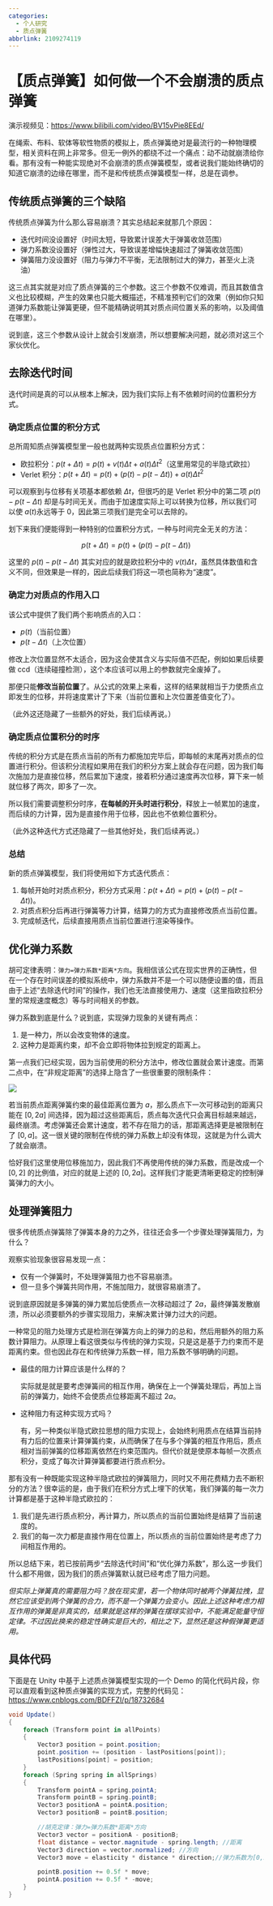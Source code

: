 ```yaml
---
categories:
  - 个人研究
  - 质点弹簧
abbrlink: 2109274119
---
```

# 【质点弹簧】如何做一个不会崩溃的质点弹簧

演示视频见：https://www.bilibili.com/video/BV15vPie8EEd/

在绳索、布料、软体等软性物质的模拟上，质点弹簧绝对是最流行的一种物理模型，相关资料在网上非常多。但无一例外的都绕不过一个痛点：动不动就崩溃给你看。那有没有一种能实现绝对不会崩溃的质点弹簧模型，或者说我们能始终确切的知道它崩溃的边缘在哪里，而不是和传统质点弹簧模型一样，总是在调参。

## 传统质点弹簧的三个缺陷

传统质点弹簧为什么那么容易崩溃？其实总结起来就那几个原因：

- 迭代时间没设置好（时间太短，导致累计误差大于弹簧收敛范围）
- 弹力系数没设置好（弹性过大，导致误差增幅快速超过了弹簧收敛范围）
- 弹簧阻力没设置好（阻力与弹力不平衡，无法限制过大的弹力，甚至火上浇油）

这三点其实就是对应了质点弹簧的三个参数。这三个参数不仅难调，而且其数值含义也比较模糊，产生的效果也只能大概描述，不精准预判它们的效果（例如你只知道弹力系数能让弹簧更硬，但不能精确说明其对质点间位置关系的影响，以及阈值在哪里）。

说到底，这三个参数从设计上就会引发崩溃，所以想要解决问题，就必须对这三个家伙优化。

## 去除迭代时间

迭代时间是真的可以从根本上解决，因为我们实际上有不依赖时间的位置积分方式。

### 确定质点位置的积分方式

总所周知质点弹簧模型里一般也就两种实现质点位置积分方式：

- 欧拉积分：$p(t+\Delta t)= p(t) + v(t)\Delta t + a(t)\Delta t^2$（这里用常见的半隐式欧拉）
- Verlet 积分：$p(t+\Delta t) = p(t)+(p(t)-p(t-\Delta t))+a(t)\Delta t^2$

可以观察到与位移有关项基本都依赖 $\Delta t$，但很巧的是 Verlet 积分中的第二项 $p(t)-p(t-\Delta t)$ 却是与时间无关。而由于加速度实际上可以转换为位移，所以我们可以使 $a(t)$永远等于 0，因此第三项我们是完全可以去除的。

划下来我们便能得到一种特别的位置积分方式，一种与时间完全无关的方法：

$$p(t+\Delta t) = p(t)+(p(t)-p(t-\Delta t))$$

这里的 $p(t)-p(t-\Delta t)$ 其实对应的就是欧拉积分中的 $v(t)\Delta t$，虽然具体数值和含义不同，但效果是一样的，因此后续我们将这一项也简称为“速度”。

### 确定力对质点的作用入口

该公式中提供了我们两个影响质点的入口：

- $p(t)$（当前位置）
- $p(t-\Delta t)$（上次位置）

修改上次位置显然不太适合，因为这会使其含义与实际值不匹配，例如如果后续要做 ccd（连续碰撞检测），这个本应该可以用上的参数就完全废掉了。

那便只能**修改当前位置**了。从公式的效果上来看，这样的结果就相当于力使质点立即发生的位移，并将速度累计了下来（当前位置和上次位置差值变化了）。

（此外这还隐藏了一些额外的好处，我们后续再说。）

### 确定质点位置积分的时序

传统的积分方式是在质点当前的所有力都施加完毕后，即每帧的末尾再对质点的位置进行积分。但该积分流程如果用在我们的积分方案上就会存在问题，因为我们每次施加力是直接位移，然后累加下速度，接着积分通过速度再次位移，算下来一帧就位移了两次，即多了一次。

所以我们需要调整积分时序，**在每帧的开头时进行积分**，释放上一帧累加的速度，而后续的力计算，因为是直接作用于位移，因此也不依赖位置积分。

（此外这种迭代方式还隐藏了一些其他好处，我们后续再说。）

### 总结

新的质点弹簧模型，我们将使用如下方式迭代质点：

1. 每帧开始时对质点积分，积分方式采用：$p(t+\Delta t) = p(t)+(p(t)-p(t-\Delta t))$。
2. 对质点积分后再进行弹簧等力计算，结算力的方式为直接修改质点当前位置。
3. 完成帧迭代，后续直接用质点当前位置进行渲染等操作。

## 优化弹力系数

胡可定律表明：`弹力=弹力系数*距离*方向`。我相信该公式在现实世界的正确性，但在一个存在时间误差的模拟系统中，弹力系数并不是一个可以随便设置的值，而且由于上述“去除迭代时间”的操作，我们也无法直接使用力、速度（这里指欧拉积分里的常规速度概念）等与时间相关的参数。

弹力系数到底是什么？说到底，实现弹力现象的关键有两点：

1. 是一种力，所以会改变物体的速度。
2. 这种力是距离约束，却不会立即将物体拉到规定的距离上。

第一点我们已经实现，因为当前使用的积分方法中，修改位置就会累计速度。而第二点中，在“非规定距离”的选择上隐含了一些很重要的限制条件：

![](../../../assets/images/%E8%B4%A8%E7%82%B9%E5%BC%B9%E7%B0%A7%E7%9A%84%E5%BC%B9%E5%8A%9B%E7%B3%BB%E6%95%B0%E9%99%90%E5%88%B6.drawio.svg)

若当前质点距离弹簧约束的最佳距离位置为 $a$，那么质点下一次可移动到的距离只能在 $[0,2a]$ 间选择，因为超过这些距离后，质点每次迭代只会离目标越来越远，最终崩溃。考虑弹簧还会累计速度，若不存在阻力的话，那距离选择更是被限制在了 $[0,a]$。这一很关键的限制在传统的弹力系数上却没有体现，这就是为什么调大了就会崩溃。

恰好我们这里使用位移施加力，因此我们不再使用传统的弹力系数，而是改成一个 $[0,2]$ 的比例值，对应的就是上述的 $[0,2a]$。这样我们才能更清晰更稳定的控制弹簧弹力的大小。

## 处理弹簧阻力

很多传统质点弹簧除了弹簧本身的力之外，往往还会多一个步骤处理弹簧阻力，为什么？

观察实验现象很容易发现一点：

- 仅有一个弹簧时，不处理弹簧阻力也不容易崩溃。
- 但一旦多个弹簧共同作用，不施加阻力，就很容易崩溃了。

说到底原因就是多弹簧的弹力累加后使质点一次移动超过了 $2a$，最终弹簧发散崩溃，所以必须要额外的步骤实现阻力，来解决累计弹力过大的问题。

一种常见的阻力处理方式是检测在弹簧方向上的弹力的总和，然后用额外的阻力系数计算阻力。从原理上看这很类似与传统的弹力实现，只是这是基于力约束而不是距离约束。但也因此存在和传统弹力系数一样，阻力系数不够明确的问题。

- 最佳的阻力计算应该是什么样的？

  实际就是就是要考虑弹簧间的相互作用，确保在上一个弹簧处理后，再加上当前的弹簧力，始终不会使质点位移距离不超过 $2a$。

- 这种阻力有这种实现方式吗？

  有，另一种类似半隐式欧拉思想的阻力实现上，会始终利用质点在结算当前持有力后的位置来计算弹簧约束，从而确保了在与多个弹簧的相互作用后，质点相对当前弹簧的位移距离依然在约束范围内。但代价就是使原本每帧一次质点积分，变成了每次计算弹簧都要进行质点积分。

那有没有一种既能实现这种半隐式欧拉的弹簧阻力，同时又不用花费精力去不断积分的方法？很幸运的是，由于我们在积分方式上埋下的伏笔，我们弹簧的每一次力计算都是基于这种半隐式欧拉的：

1. 我们是先进行质点积分，再计算力，所以质点的当前位置始终是结算了当前速度的。
2. 我们的每一次力都是直接作用在位置上，所以质点的当前位置始终是考虑了力间相互作用的。

所以总结下来，若已按前两步“去除迭代时间”和“优化弹力系数”，那么这一步我们什么都不用做，因为我们的质点弹簧默认就已经考虑了阻力问题。

_但实际上弹簧真的需要阻力吗？放在现实里，若一个物体同时被两个弹簧拉拽，显然它应该受到两个弹簧的合力，而不是一个弹簧力会变小。因此上述这种考虑力相互作用的弹簧是非真实的，结果就是这样的弹簧在摆球实验中，不能满足能量守恒定律。不过因此换来的稳定性确实是巨大的，相比之下，显然还是这种假弹簧更适用。_

## 具体代码

下面是在 Unity 中基于上述质点弹簧模型实现的一个 Demo 的简化代码片段，你可以直观看到这种质点弹簧的实现方式，完整的代码见：https://www.cnblogs.com/BDFFZI/p/18732684

```c#
void Update()
{
    foreach (Transform point in allPoints)
    {
        Vector3 position = point.position;
        point.position += (position - lastPositions[point]);
        lastPositions[point] = position;
    }
    foreach (Spring spring in allSprings)
    {
        Transform pointA = spring.pointA;
        Transform pointB = spring.pointB;
        Vector3 positionA = pointA.position;
        Vector3 positionB = pointB.position;

        //胡克定律：弹力=弹力系数*距离*方向
        Vector3 vector = positionA - positionB;
        float distance = vector.magnitude - spring.length; //距离
        Vector3 direction = vector.normalized; //方向
        Vector3 move = elasticity * distance * direction;//弹力系数为[0,2]，无阻力时应小于1

        pointB.position += 0.5f * move;
        pointA.position += 0.5f * -move;
    }
}
```
